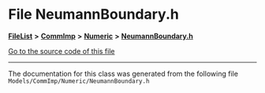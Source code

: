 

# File NeumannBoundary.h



[**FileList**](files.md) **>** [**CommImp**](dir_6202b98a8704f42b1ea358646461643f.md) **>** [**Numeric**](dir_a0ece07902893bffce0f747cc8ee06c8.md) **>** [**NeumannBoundary.h**](_neumann_boundary_8h.md)

[Go to the source code of this file](_neumann_boundary_8h_source.md)





































































------------------------------
The documentation for this class was generated from the following file `Models/CommImp/Numeric/NeumannBoundary.h`

